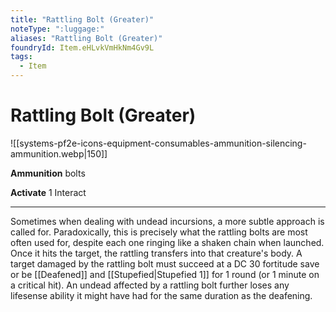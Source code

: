 ```yaml
---
title: "Rattling Bolt (Greater)"
noteType: ":luggage:"
aliases: "Rattling Bolt (Greater)"
foundryId: Item.eHLvkVmHkNm4Gv9L
tags:
  - Item
---
```


# Rattling Bolt (Greater)
![[systems-pf2e-icons-equipment-consumables-ammunition-silencing-ammunition.webp|150]]

**Ammunition** bolts

**Activate** 1 Interact

* * *

Sometimes when dealing with undead incursions, a more subtle approach is called for. Paradoxically, this is precisely what the rattling bolts are most often used for, despite each one ringing like a shaken chain when launched. Once it hits the target, the rattling transfers into that creature's body. A target damaged by the rattling bolt must succeed at a DC 30 fortitude save or be [[Deafened]] and [[Stupefied|Stupefied 1]] for 1 round (or 1 minute on a critical hit). An undead affected by a rattling bolt further loses any lifesense ability it might have had for the same duration as the deafening.
